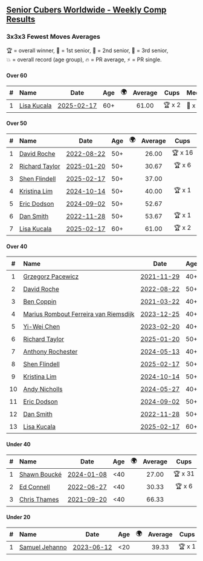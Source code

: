 <style>table {white-space: nowrap;}</style>
<link rel="stylesheet" type="text/css" href="/scw-comp/css/flags.css" />

## [Senior Cubers Worldwide - Weekly Comp Results](/scw-comp/results/)
### 3x3x3 Fewest Moves Averages

<span style="white-space: nowrap;">🏆 = overall winner</span>, <span style="white-space: nowrap;">🥇 = 1st senior</span>, <span style="white-space: nowrap;">🥈 = 2nd senior</span>, <span style="white-space: nowrap;">🥉 = 3rd senior</span>, <span style="white-space: nowrap;">💥 = overall record (age group)</span>, <span style="white-space: nowrap;">🔥 = PR average</span>, <span style="white-space: nowrap;">⚡ = PR single</span>.

#### Over 60

| # | Name | Date | Age | 🌍 | Average | Cups | Medals | Achievements | Solution |
| :--: | :-- | :--: | :--: | :--: | :--: | :--: | :-- | :-- | :-- |
| 1 | [Lisa Kucala](../../persons/lisa_kucala/333fm.md) | [2025-02-17](../../results/2025-02-17/333fm.md) | 60+ | <i class="flag flag-US" /> | 61.00 | 🏆 x 2 | 🥇 x 2, 🥈 x 1, 🥉 x 2 | 💥 x 4, 🔥 x 5, ⚡ x 5 | [Desktop](https://www.facebook.com/events/1135701151362285/permalink/1142556754010058) / [Mobile](https://m.facebook.com/events/1135701151362285?view=permalink&id=1142556754010058) |

#### Over 50

| # | Name | Date | Age | 🌍 | Average | Cups | Medals | Achievements | Solution |
| :--: | :-- | :--: | :--: | :--: | :--: | :--: | :-- | :-- | :-- |
| 1 | [David Roche](../../persons/david_roche/333fm.md) | [2022-08-22](../../results/2022-08-22/333fm.md) | 50+ | <i class="flag flag-AU" /> | 26.00 | 🏆 x 16 | 🥇 x 20, 🥈 x 5, 🥉 x 4 | 💥 x 8, 🔥 x 5, ⚡ x 4 | [Desktop](https://www.facebook.com/events/758758925188582/permalink/764702044594270) / [Mobile](https://m.facebook.com/events/758758925188582?view=permalink&id=764702044594270) |
| 2 | [Richard Taylor](../../persons/richard_taylor/333fm.md) | [2025-01-20](../../results/2025-01-20/333fm.md) | 50+ | <i class="flag flag-GB" /> | 30.67 | 🏆 x 6 | 🥇 x 8, 🥈 x 14, 🥉 x 5 | 🔥 x 9, ⚡ x 6 | [Desktop](https://www.facebook.com/events/2431599283867344/permalink/2434246370269302) / [Mobile](https://m.facebook.com/events/2431599283867344?view=permalink&id=2434246370269302) |
| 3 | [Shen Flindell](../../persons/shen_flindell/333fm.md) | [2025-02-17](../../results/2025-02-17/333fm.md) | 50+ | <i class="flag flag-AU" /> | 37.00 |  | 🥈 x 3, 🥉 x 4 | 🔥 x 4, ⚡ x 2 | [Desktop](https://www.facebook.com/events/1135701151362285/permalink/1141925307406536) / [Mobile](https://m.facebook.com/events/1135701151362285?view=permalink&id=1141925307406536) |
| 4 | [Kristina Lim](../../persons/kristina_lim/333fm.md) | [2024-10-14](../../results/2024-10-14/333fm.md) | 50+ | <i class="flag flag-US" /> | 40.00 | 🏆 x 1 | 🥇 x 1, 🥈 x 8, 🥉 x 13 | 🔥 x 3, ⚡ x 3 | [Desktop](https://www.facebook.com/events/1063108871886413/permalink/1063951621802138) / [Mobile](https://m.facebook.com/events/1063108871886413?view=permalink&id=1063951621802138) |
| 5 | [Eric Dodson](../../persons/eric_dodson/333fm.md) | [2024-09-02](../../results/2024-09-02/333fm.md) | 50+ | <i class="flag flag-US" /> | 52.67 |  |  | 🔥 x 1, ⚡ x 1 | [Desktop](https://www.facebook.com/events/8293215087422597/permalink/8378246868919418) / [Mobile](https://m.facebook.com/events/8293215087422597?view=permalink&id=8378246868919418) |
| 6 | [Dan Smith](../../persons/dan_smith/333fm.md) | [2022-11-28](../../results/2022-11-28/333fm.md) | 50+ | <i class="flag flag-US" /> | 53.67 | 🏆 x 1 | 🥇 x 1, 🥈 x 1 | 🔥 x 1, ⚡ x 2 | [Desktop](https://www.facebook.com/events/1289578228502698/permalink/1298016164325571) / [Mobile](https://m.facebook.com/events/1289578228502698?view=permalink&id=1298016164325571) |
| 7 | [Lisa Kucala](../../persons/lisa_kucala/333fm.md) | [2025-02-17](../../results/2025-02-17/333fm.md) | 60+ | <i class="flag flag-US" /> | 61.00 | 🏆 x 2 | 🥇 x 2, 🥈 x 1, 🥉 x 2 | 💥 x 4, 🔥 x 5, ⚡ x 5 | [Desktop](https://www.facebook.com/events/1135701151362285/permalink/1142556754010058) / [Mobile](https://m.facebook.com/events/1135701151362285?view=permalink&id=1142556754010058) |

#### Over 40

| # | Name | Date | Age | 🌍 | Average | Cups | Medals | Achievements | Solution |
| :--: | :-- | :--: | :--: | :--: | :--: | :--: | :-- | :-- | :-- |
| 1 | [Grzegorz Pacewicz](../../persons/grzegorz_pacewicz/333fm.md) | [2021-11-29](../../results/2021-11-29/333fm.md) | 40+ | <i class="flag flag-PL" /> | 25.33 | 🏆 x 17 | 🥇 x 23, 🥈 x 10, 🥉 x 2 | 💥 x 5, 🔥 x 4, ⚡ x 10 | [Desktop](https://www.facebook.com/events/1134079880330044/permalink/1136698750068157) / [Mobile](https://m.facebook.com/events/1134079880330044?view=permalink&id=1136698750068157) |
| 2 | [David Roche](../../persons/david_roche/333fm.md) | [2022-08-22](../../results/2022-08-22/333fm.md) | 50+ | <i class="flag flag-AU" /> | 26.00 | 🏆 x 16 | 🥇 x 20, 🥈 x 5, 🥉 x 4 | 💥 x 8, 🔥 x 5, ⚡ x 4 | [Desktop](https://www.facebook.com/events/758758925188582/permalink/764702044594270) / [Mobile](https://m.facebook.com/events/758758925188582?view=permalink&id=764702044594270) |
| 3 | [Ben Coppin](../../persons/ben_coppin/333fm.md) | [2021-03-22](../../results/2021-03-22/333fm.md) | 40+ | <i class="flag flag-GB" /> | 26.33 | 🏆 x 17 | 🥇 x 26, 🥈 x 14, 🥉 x 6 | 💥 x 1, 🔥 x 2, ⚡ x 4 | [Desktop](https://www.facebook.com/events/3984414398292690/permalink/3993303367403793) / [Mobile](https://m.facebook.com/events/3984414398292690?view=permalink&id=3993303367403793) |
| 4 | [Marius Rombout Ferreira van Riemsdijk](../../persons/marius_rombout_ferreira_van_riemsdijk/333fm.md) | [2023-12-25](../../results/2023-12-25/333fm.md) | 40+ | <i class="flag flag-BR" /> | 28.67 | 🏆 x 30 | 🥇 x 32, 🥈 x 11, 🥉 x 1 | 🔥 x 4, ⚡ x 5 | [Desktop](https://www.facebook.com/events/386360253828261/permalink/391252863339000) / [Mobile](https://m.facebook.com/events/386360253828261?view=permalink&id=391252863339000) |
| 5 | [Yi-Wei Chen](../../persons/yi_wei_chen/333fm.md) | [2023-02-20](../../results/2023-02-20/333fm.md) | 40+ | <i class="flag flag-TW" /> | 30.33 | 🏆 x 9 | 🥇 x 10, 🥈 x 11, 🥉 x 6 | 🔥 x 3, ⚡ x 8 | [Desktop](https://www.facebook.com/events/2855131174624381/permalink/2857282871075878) / [Mobile](https://m.facebook.com/events/2855131174624381?view=permalink&id=2857282871075878) |
| 6 | [Richard Taylor](../../persons/richard_taylor/333fm.md) | [2025-01-20](../../results/2025-01-20/333fm.md) | 50+ | <i class="flag flag-GB" /> | 30.67 | 🏆 x 6 | 🥇 x 8, 🥈 x 14, 🥉 x 5 | 🔥 x 9, ⚡ x 6 | [Desktop](https://www.facebook.com/events/2431599283867344/permalink/2434246370269302) / [Mobile](https://m.facebook.com/events/2431599283867344?view=permalink&id=2434246370269302) |
| 7 | [Anthony Rochester](../../persons/anthony_rochester/333fm.md) | [2024-05-13](../../results/2024-05-13/333fm.md) | 40+ | <i class="flag flag-AU" /> | 36.00 |  | 🥇 x 1, 🥈 x 5, 🥉 x 3 | 🔥 x 2, ⚡ x 6 | [Desktop](https://www.facebook.com/events/424553657178959/permalink/425455807088744) / [Mobile](https://m.facebook.com/events/424553657178959?view=permalink&id=425455807088744) |
| 8 | [Shen Flindell](../../persons/shen_flindell/333fm.md) | [2025-02-17](../../results/2025-02-17/333fm.md) | 50+ | <i class="flag flag-AU" /> | 37.00 |  | 🥈 x 3, 🥉 x 4 | 🔥 x 4, ⚡ x 2 | [Desktop](https://www.facebook.com/events/1135701151362285/permalink/1141925307406536) / [Mobile](https://m.facebook.com/events/1135701151362285?view=permalink&id=1141925307406536) |
| 9 | [Kristina Lim](../../persons/kristina_lim/333fm.md) | [2024-10-14](../../results/2024-10-14/333fm.md) | 50+ | <i class="flag flag-US" /> | 40.00 | 🏆 x 1 | 🥇 x 1, 🥈 x 8, 🥉 x 13 | 🔥 x 3, ⚡ x 3 | [Desktop](https://www.facebook.com/events/1063108871886413/permalink/1063951621802138) / [Mobile](https://m.facebook.com/events/1063108871886413?view=permalink&id=1063951621802138) |
| 10 | [Andy Nicholls](../../persons/andy_nicholls/333fm.md) | [2024-05-27](../../results/2024-05-27/333fm.md) | 40+ | <i class="flag flag-GB" /> | 45.00 |  | 🥈 x 4, 🥉 x 4 | 🔥 x 2, ⚡ x 2 | [Desktop](https://www.facebook.com/events/1122138365677115/permalink/1124964752061143) / [Mobile](https://m.facebook.com/events/1122138365677115?view=permalink&id=1124964752061143) |
| 11 | [Eric Dodson](../../persons/eric_dodson/333fm.md) | [2024-09-02](../../results/2024-09-02/333fm.md) | 50+ | <i class="flag flag-US" /> | 52.67 |  |  | 🔥 x 1, ⚡ x 1 | [Desktop](https://www.facebook.com/events/8293215087422597/permalink/8378246868919418) / [Mobile](https://m.facebook.com/events/8293215087422597?view=permalink&id=8378246868919418) |
| 12 | [Dan Smith](../../persons/dan_smith/333fm.md) | [2022-11-28](../../results/2022-11-28/333fm.md) | 50+ | <i class="flag flag-US" /> | 53.67 | 🏆 x 1 | 🥇 x 1, 🥈 x 1 | 🔥 x 1, ⚡ x 2 | [Desktop](https://www.facebook.com/events/1289578228502698/permalink/1298016164325571) / [Mobile](https://m.facebook.com/events/1289578228502698?view=permalink&id=1298016164325571) |
| 13 | [Lisa Kucala](../../persons/lisa_kucala/333fm.md) | [2025-02-17](../../results/2025-02-17/333fm.md) | 60+ | <i class="flag flag-US" /> | 61.00 | 🏆 x 2 | 🥇 x 2, 🥈 x 1, 🥉 x 2 | 💥 x 4, 🔥 x 5, ⚡ x 5 | [Desktop](https://www.facebook.com/events/1135701151362285/permalink/1142556754010058) / [Mobile](https://m.facebook.com/events/1135701151362285?view=permalink&id=1142556754010058) |

#### Under 40

| # | Name | Date | Age | 🌍 | Average | Cups | Medals | Achievements | Solution |
| :--: | :-- | :--: | :--: | :--: | :--: | :--: | :-- | :-- | :-- |
| 1 | [Shawn Boucké](../../persons/shawn_boucke/333fm.md) | [2024-01-08](../../results/2024-01-08/333fm.md) | <40 | <i class="flag flag-US" /> | 27.00 | 🏆 x 31 |  | 💥 x 1, 🔥 x 3, ⚡ x 8 | [Desktop](https://www.facebook.com/events/1863505057415574/permalink/1865347153898031) / [Mobile](https://m.facebook.com/events/1863505057415574?view=permalink&id=1865347153898031) |
| 2 | [Ed Connell](../../persons/ed_connell/333fm.md) | [2022-06-27](../../results/2022-06-27/333fm.md) | <40 | <i class="flag flag-IE" /> | 30.33 | 🏆 x 6 |  | 🔥 x 1, ⚡ x 5 | [Desktop](https://www.facebook.com/events/1888546438002221/permalink/1895097837347081) / [Mobile](https://m.facebook.com/events/1888546438002221?view=permalink&id=1895097837347081) |
| 3 | [Chris Thames](../../persons/chris_thames/333fm.md) | [2021-09-20](../../results/2021-09-20/333fm.md) | <40 | <i class="flag flag-US" /> | 66.33 |  |  | 🔥 x 1, ⚡ x 4 | [Desktop](https://www.facebook.com/events/209362497846754/permalink/214053557377648) / [Mobile](https://m.facebook.com/events/209362497846754?view=permalink&id=214053557377648) |

#### Under 20

| # | Name | Date | Age | 🌍 | Average | Cups | Medals | Achievements | Solution |
| :--: | :-- | :--: | :--: | :--: | :--: | :--: | :-- | :-- | :-- |
| 1 | [Samuel Jehanno](../../persons/samuel_jehanno/333fm.md) | [2023-06-12](../../results/2023-06-12/333fm.md) | <20 | <i class="flag flag-FR" /> | 39.33 | 🏆 x 1 |  | 🔥 x 1, ⚡ x 1 | [Desktop](https://www.facebook.com/events/1707078883062009/permalink/1715344478902116) / [Mobile](https://m.facebook.com/events/1707078883062009?view=permalink&id=1715344478902116) |


<!-- Global site tag (gtag.js) - Google Analytics -->
<script async src="https://www.googletagmanager.com/gtag/js?id=UA-86348435-3"></script>
<script>window.dataLayer = window.dataLayer || []; function gtag() {dataLayer.push(arguments);} gtag('js', new Date()); gtag('config', 'UA-86348435-3');</script>
